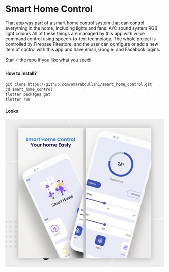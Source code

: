 # Smart Home Control

That app was part of a smart home control system that can control everything in the
home, including lights and fans. A/C sound system RGB light colours All of these things
are managed by this app with voice command control using speech-to-text technology.
The whole project is controlled by Firebase Firestore, and the user can configure or
add a new item of control with this app and have email, Google, and Facebook logins.

Star ⭐ the repo if you like what you see😉.

#### How to Install?
```
git clone https://github.com/omarabdullah1/smart_home_control.git
cd smart_home_control
flutter packages get
flutter run
```
#### Looks
<img src="./assets/mocups/Presentation.png" />
